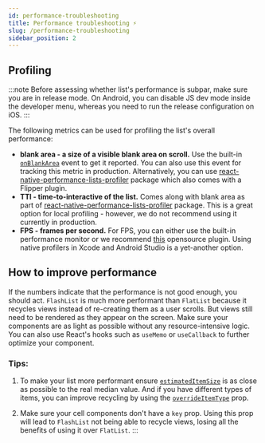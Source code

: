 ```yaml
---
id: performance-troubleshooting
title: Performance troubleshooting ⚡️
slug: /performance-troubleshooting
sidebar_position: 2
---
```


## Profiling

:::note
Before assessing whether list's performance is subpar, make sure you are in release mode. On Android, you can disable JS dev mode inside the developer menu, whereas you need to run the release configuration on iOS.
:::

The following metrics can be used for profiling the list's overall performance:

- **blank area - a size of a visible blank area on scroll.** Use the built-in [`onBlankArea`](/usage#onBlankArea) event to get it reported. You can also use this event for tracking this metric in production. Alternatively, you can use [react-native-performance-lists-profiler](https://react-native-performance.docs.shopify.io/guides/react-native-performance-lists-profiler) package which also comes with a Flipper plugin.
- **TTI - time-to-interactive of the list.** Comes along with blank area as part of [react-native-performance-lists-profiler](https://react-native-performance.docs.shopify.io/guides/react-native-performance-lists-profiler) package. This is a great option for local profiling - however, we do not recommend using it currently in production.
- **FPS - frames per second.** For FPS, you can either use the built-in performance monitor or we recommend [this](https://github.com/bamlab/react-native-performance) opensource plugin. Using native profilers in Xcode and Android Studio is a yet-another option.

## How to improve performance

If the numbers indicate that the performance is not good enough, you should act. `FlashList` is much more performant than `FlatList` because it recycles views instead of re-creating them as a user scrolls. But views still need to be rendered as they appear on the screen. Make sure your components are as light as possible without any resource-intensive logic. You can also use React's hooks such as `useMemo` or `useCallback` to further optimize your component.


### Tips: 

1. To make your list more performant ensure [`estimatedItemSize`](/usage#estimateditemsize) is as close as possible to the real median value. And if you have different types of items, you can improve recycling by using the [`overrideItemType`](/usage#overrideitemtype) prop.

2. Make sure your cell components don't have a `key` prop. Using this prop will lead to `FlashList` not being able to recycle views, losing all the benefits of using it over `FlatList`.
:::

